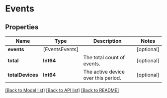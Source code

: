 # Events

## Properties
Name | Type | Description | Notes
------------ | ------------- | ------------- | -------------
**events** | [EventsEvents] |  | [optional] 
**total** | **Int64** | The total count of events. | [optional] 
**totalDevices** | **Int64** | The active device over this period. | [optional] 

[[Back to Model list]](../README.md#documentation-for-models) [[Back to API list]](../README.md#documentation-for-api-endpoints) [[Back to README]](../README.md)


